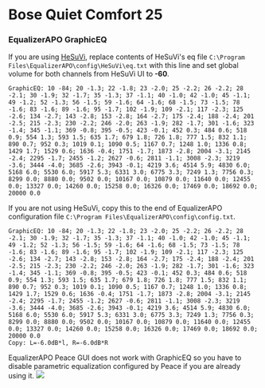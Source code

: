 # Bose Quiet Comfort 25
### EqualizerAPO GraphicEQ
If you are using [HeSuVi](https://sourceforge.net/projects/hesuvi/), replace contents of HeSuVi's eq file `C:\Program Files\EqualizerAPO\config\HeSuVi\eq.txt` with this line and set global volume for both channels from HeSuVi UI to **-60**.
```
GraphicEQ: 10 -84; 20 -1.3; 22 -1.8; 23 -2.0; 25 -2.2; 26 -2.2; 28 -2.1; 30 -1.9; 32 -1.7; 35 -1.3; 37 -1.1; 40 -1.0; 42 -1.0; 45 -1.1; 49 -1.2; 52 -1.3; 56 -1.5; 59 -1.6; 64 -1.6; 68 -1.5; 73 -1.5; 78 -1.6; 83 -1.6; 89 -1.6; 95 -1.7; 102 -1.9; 109 -2.1; 117 -2.3; 125 -2.6; 134 -2.7; 143 -2.8; 153 -2.8; 164 -2.7; 175 -2.4; 188 -2.4; 201 -2.5; 215 -2.3; 230 -2.2; 246 -2.0; 263 -1.9; 282 -1.7; 301 -1.6; 323 -1.4; 345 -1.1; 369 -0.8; 395 -0.5; 423 -0.1; 452 0.3; 484 0.6; 518 0.9; 554 1.3; 593 1.5; 635 1.7; 679 1.8; 726 1.8; 777 1.5; 832 1.1; 890 0.7; 952 0.3; 1019 0.1; 1090 0.5; 1167 0.7; 1248 1.0; 1336 0.8; 1429 1.7; 1529 0.6; 1636 -0.4; 1751 -1.7; 1873 -2.8; 2004 -3.1; 2145 -2.4; 2295 -1.7; 2455 -1.2; 2627 -0.6; 2811 -1.1; 3008 -2.3; 3219 -3.6; 3444 -4.0; 3685 -2.6; 3943 -0.1; 4219 3.6; 4514 5.9; 4830 6.0; 5168 6.0; 5530 6.0; 5917 5.3; 6331 3.0; 6775 3.3; 7249 1.3; 7756 0.3; 8299 0.0; 8880 0.0; 9502 0.0; 10167 0.0; 10879 0.0; 11640 0.0; 12455 0.0; 13327 0.0; 14260 0.0; 15258 0.0; 16326 0.0; 17469 0.0; 18692 0.0; 20000 0.0
```
If you are not using HeSuVi, copy this to the end of EqualizerAPO configuration file `C:\Program Files\EqualizerAPO\config\config.txt`.
```
GraphicEQ: 10 -84; 20 -1.3; 22 -1.8; 23 -2.0; 25 -2.2; 26 -2.2; 28 -2.1; 30 -1.9; 32 -1.7; 35 -1.3; 37 -1.1; 40 -1.0; 42 -1.0; 45 -1.1; 49 -1.2; 52 -1.3; 56 -1.5; 59 -1.6; 64 -1.6; 68 -1.5; 73 -1.5; 78 -1.6; 83 -1.6; 89 -1.6; 95 -1.7; 102 -1.9; 109 -2.1; 117 -2.3; 125 -2.6; 134 -2.7; 143 -2.8; 153 -2.8; 164 -2.7; 175 -2.4; 188 -2.4; 201 -2.5; 215 -2.3; 230 -2.2; 246 -2.0; 263 -1.9; 282 -1.7; 301 -1.6; 323 -1.4; 345 -1.1; 369 -0.8; 395 -0.5; 423 -0.1; 452 0.3; 484 0.6; 518 0.9; 554 1.3; 593 1.5; 635 1.7; 679 1.8; 726 1.8; 777 1.5; 832 1.1; 890 0.7; 952 0.3; 1019 0.1; 1090 0.5; 1167 0.7; 1248 1.0; 1336 0.8; 1429 1.7; 1529 0.6; 1636 -0.4; 1751 -1.7; 1873 -2.8; 2004 -3.1; 2145 -2.4; 2295 -1.7; 2455 -1.2; 2627 -0.6; 2811 -1.1; 3008 -2.3; 3219 -3.6; 3444 -4.0; 3685 -2.6; 3943 -0.1; 4219 3.6; 4514 5.9; 4830 6.0; 5168 6.0; 5530 6.0; 5917 5.3; 6331 3.0; 6775 3.3; 7249 1.3; 7756 0.3; 8299 0.0; 8880 0.0; 9502 0.0; 10167 0.0; 10879 0.0; 11640 0.0; 12455 0.0; 13327 0.0; 14260 0.0; 15258 0.0; 16326 0.0; 17469 0.0; 18692 0.0; 20000 0.0
Copy: L=-6.0dB*l, R=-6.0dB*R
```
EqualizerAPO Peace GUI does not work with GraphicEQ so you have to disable parametric equalization configured by Peace if you are already using it.
![](https://raw.githubusercontent.com/jaakkopasanen/AutoEq/master/results/Headphone.com/innerfidelity/onear/Bose%20Quiet%20Comfort%2025/Bose%20Quiet%20Comfort%2025.png)
